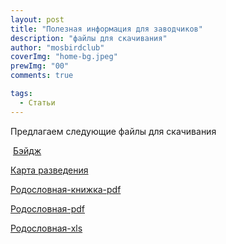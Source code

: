 ```yaml
---
layout: post
title: "Полезная информация для заводчиков"
description: "файлы для скачивания"
author: "mosbirdclub"
coverImg: "home-bg.jpeg"
prewImg: "00"
comments: true

tags:
  - Статьи
---
```


Предлагаем следующие файлы для скачивания

 [Бэйдж](https://news.mosbirdclub.ru/img/uploads/beidg.xls)
 
 [Карта разведения](https://news.mosbirdclub.ru/img/uploads/karta-razvedenia.xls)
 
 [Родословная-книжка-pdf](https://news.mosbirdclub.ru/img/uploads/rodoslovnaya-knigka.pdf)
 
 [Родословная-pdf](https://news.mosbirdclub.ru/img/uploads/beidzh.rodoslovnaya-pdf.pdf)
 
 [Родословная-xls](https://news.mosbirdclub.ru/img/uploads/rodoslovnaya.xls)